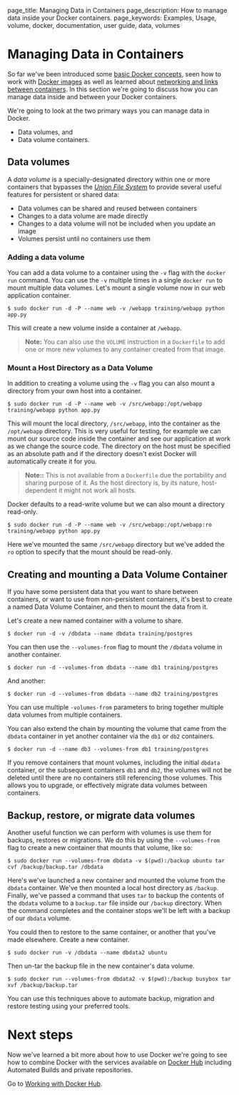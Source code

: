 page_title: Managing Data in Containers
page_description: How to manage data inside your Docker containers.
page_keywords: Examples, Usage, volume, docker, documentation, user guide, data, volumes

# Managing Data in Containers

So far we've been introduced some [basic Docker
concepts](/userguide/usingdocker/), seen how to work with [Docker
images](/userguide/dockerimages/) as well as learned about [networking
and links between containers](/userguide/dockerlinks/). In this section
we're going to discuss how you can manage data inside and between your
Docker containers.

We're going to look at the two primary ways you can manage data in
Docker.

* Data volumes, and
* Data volume containers.

## Data volumes

A *data volume* is a specially-designated directory within one or more
containers that bypasses the [*Union File
System*](/terms/layer/#ufs-def) to provide several useful features for
persistent or shared data:

- Data volumes can be shared and reused between containers
- Changes to a data volume are made directly
- Changes to a data volume will not be included when you update an image
- Volumes persist until no containers use them

### Adding a data volume

You can add a data volume to a container using the `-v` flag with the
`docker run` command. You can use the `-v` multiple times in a single
`docker run` to mount multiple data volumes. Let's mount a single volume
now in our web application container.

    $ sudo docker run -d -P --name web -v /webapp training/webapp python app.py

This will create a new volume inside a container at `/webapp`.

> **Note:** 
> You can also use the `VOLUME` instruction in a `Dockerfile` to add one or
> more new volumes to any container created from that image.

### Mount a Host Directory as a Data Volume

In addition to creating a volume using the `-v` flag you can also mount a
directory from your own host into a container.

    $ sudo docker run -d -P --name web -v /src/webapp:/opt/webapp training/webapp python app.py

This will mount the local directory, `/src/webapp`, into the container as the
`/opt/webapp` directory. This is very useful for testing, for example we can
mount our source code inside the container and see our application at work as
we change the source code. The directory on the host must be specified as an
absolute path and if the directory doesn't exist Docker will automatically
create it for you.

> **Note::** 
> This is not available from a `Dockerfile` due the portability
> and sharing purpose of it. As the host directory is, by its nature,
> host-dependent it might not work all hosts.

Docker defaults to a read-write volume but we can also mount a directory
read-only.

    $ sudo docker run -d -P --name web -v /src/webapp:/opt/webapp:ro training/webapp python app.py

Here we've mounted the same `/src/webapp` directory but we've added the `ro`
option to specify that the mount should be read-only.

## Creating and mounting a Data Volume Container

If you have some persistent data that you want to share between
containers, or want to use from non-persistent containers, it's best to
create a named Data Volume Container, and then to mount the data from
it.

Let's create a new named container with a volume to share.

    $ docker run -d -v /dbdata --name dbdata training/postgres

You can then use the `--volumes-from` flag to mount the `/dbdata` volume in another container.

    $ docker run -d --volumes-from dbdata --name db1 training/postgres

And another:

    $ docker run -d --volumes-from dbdata --name db2 training/postgres

You can use multiple `-volumes-from` parameters to bring together multiple data
volumes from multiple containers.

You can also extend the chain by mounting the volume that came from the
`dbdata` container in yet another container via the `db1` or `db2` containers.

    $ docker run -d --name db3 --volumes-from db1 training/postgres

If you remove containers that mount volumes, including the initial `dbdata`
container, or the subsequent containers `db1` and `db2`, the volumes will not
be deleted until there are no containers still referencing those volumes. This
allows you to upgrade, or effectively migrate data volumes between containers.

## Backup, restore, or migrate data volumes

Another useful function we can perform with volumes is use them for
backups, restores or migrations.  We do this by using the
`--volumes-from` flag to create a new container that mounts that volume,
like so:

    $ sudo docker run --volumes-from dbdata -v $(pwd):/backup ubuntu tar cvf /backup/backup.tar /dbdata

Here's we've launched a new container and mounted the volume from the
`dbdata` container. We've then mounted a local host directory as
`/backup`. Finally, we've passed a command that uses `tar` to backup the
contents of the `dbdata` volume to a `backup.tar` file inside our
`/backup` directory. When the command completes and the container stops
we'll be left with a backup of our `dbdata` volume.

You could then to restore to the same container, or another that you've made
elsewhere. Create a new container.

    $ sudo docker run -v /dbdata --name dbdata2 ubuntu

Then un-tar the backup file in the new container's data volume.

    $ sudo docker run --volumes-from dbdata2 -v $(pwd):/backup busybox tar xvf /backup/backup.tar

You can use this techniques above to automate backup, migration and
restore testing using your preferred tools.

# Next steps

Now we've learned a bit more about how to use Docker we're going to see how to
combine Docker with the services available on
[Docker Hub](https://hub.docker.com) including Automated Builds and private
repositories.

Go to [Working with Docker Hub](/userguide/dockerrepos).


